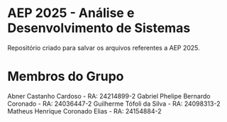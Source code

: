 # AEP 2025 - Análise e Desenvolvimento de Sistemas # 
Repositório criado para salvar os arquivos referentes a AEP 2025.

# Membros do Grupo # 

Abner Castanho Cardoso - RA: 24214899-2
Gabriel Phelipe Bernardo Coronado - RA: 24036447-2
Guilherme Tófoli da Silva - RA: 24098313-2
Matheus Henrique Coronado Elias - RA: 24154884-2

